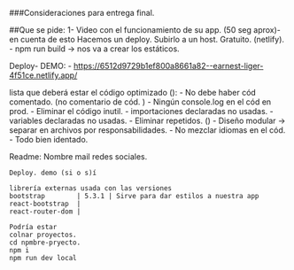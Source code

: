 ###Consideraciones para entrega final. 

##Que se pide:
    1- Video con el funcionamiento de su app. (50 seg aprox)- en cuenta de esto Hacemos un deploy. 
        Subirlo a un host. Gratuito. (netlify).
        - npm run build -> nos va a crear los estáticos. 

Deploy- DEMO: 
    - https://6512d9729b1ef800a8661a82--earnest-liger-4f51ce.netlify.app/

lista que deberá estar el código optimizado (): 
    - No debe haber cód comentado. (no comentario de cód. )
    - Ningún console.log en el cód en prod.
    - Eliminar el código inutil.
    - importaciones declaradas no usadas. 
    - variables declaradas no usadas. 
    - Eliminar repetidos. ()
    - Diseño modular -> separar en archivos por responsabilidades. 
    - No mezclar idiomas en el cód. 
    - Todo bien identado.

Readme: 
    Nombre mail redes sociales. 

    Deploy. demo (si o s)í

    librería externas usada con las versiones 
    bootstrap        | 5.3.1 | Sirve para dar estilos a nuestra app
    react-bootstrap  |
    react-router-dom |

    Podría estar
    colnar proyectos.
    cd npmbre-pryecto.
    npm i
    npm run dev local
